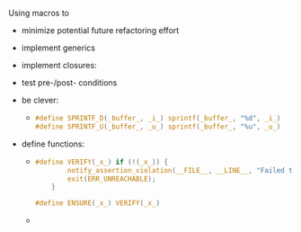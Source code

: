 Using macros to

* minimize potential future refactoring effort

* implement generics

* implement closures:

* test pre-/post- conditions

* be clever:

  * ```c
    #define SPRINTF_D(_buffer_, _i_) sprintf(_buffer_, "%d", _i_)
    #define SPRINTF_U(_buffer_, _u_) sprintf(_buffer_, "%u", _u_)
    ```

* define functions:

  * ```c
    #define VERIFY(_x_) if (!(_x_)) {                                                       \
            notify_assertion_violation(__FILE__, __LINE__, "Failed to verify: " #_x_ "\n"); \
            exit(ERR_UNREACHABLE);                                                          \
        }                                                           
    
    #define ENSURE(_x_) VERIFY(_x_)
    ```

  * 



